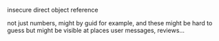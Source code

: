 
insecure direct object reference

not just numbers, might by guid for example, and these might be hard to guess but might be visible at places user messages, reviews...

